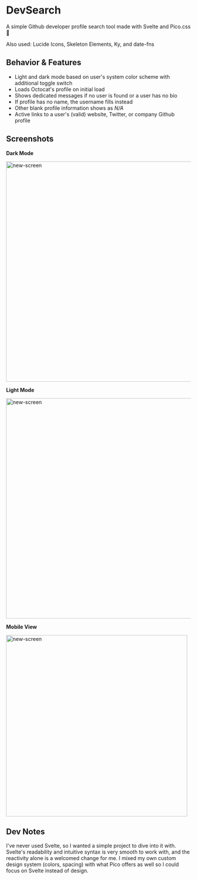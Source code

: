 # DevSearch

A simple Github developer profile search tool made with Svelte and Pico.css 💜

Also used: Lucide Icons, Skeleton Elements, Ky, and date-fns

## Behavior & Features

- Light and dark mode based on user's system color scheme with additional toggle switch
- Loads Octocat's profile on initial load
- Shows dedicated messages if no user is found or a user has no bio
- If profile has no name, the username fills instead
- Other blank profile information shows as _N/A_
- Active links to a user's (valid) website, Twitter, or company Github profile

## Screenshots

**Dark Mode**

<img width="600" alt="new-screen" src="https://github.com/briannarenni/devsearch-app/assets/69635579/03327e68-e309-4ad7-9ab0-b3dc928ceed1">

**Light Mode**

<img width="600" alt="new-screen" src="https://github.com/briannarenni/devsearch-app/assets/69635579/be0cb012-9b66-4cc8-a9f7-2d860401f714">

**Mobile View**

<img width="494" alt="new-screen" src="https://github.com/briannarenni/devsearch-app/assets/69635579/886c5cb8-257f-45b5-a74f-dab1677b6271">

## Dev Notes

I've never used Svelte, so I wanted a simple project to dive into it with. Svelte's readability and intuitive syntax is very smooth to work with, and the reactivity alone is a welcomed change for me. I mixed my own custom design system (colors, spacing) with what Pico offers as well so I could focus on Svelte instead of design.
